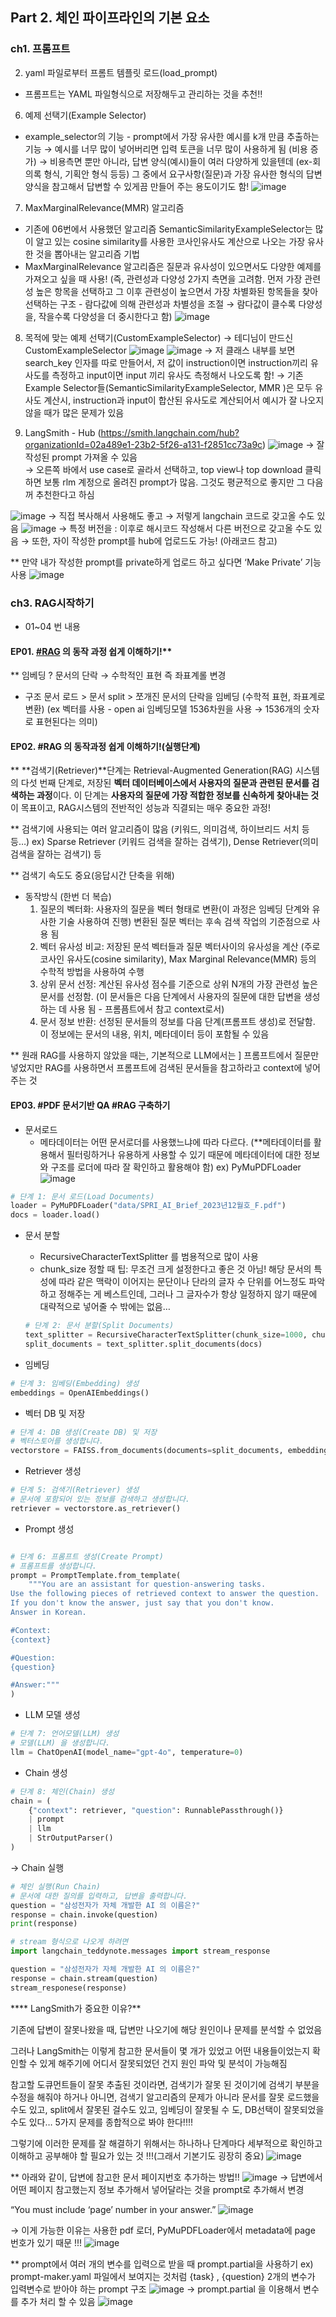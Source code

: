 ## Part 2.  체인 파이프라인의 기본 요소

### ch1. 프롬프트

02. yaml 파일로부터 프롬트 템플릿 로드(load_prompt)
  - 프롬프트는 YAML 파일형식으로 저장해두고 관리하는 것을 추천!!

06. 예제 선택기(Example Selector)
  - example_selector의 기능 - prompt에서 가장 유사한 예시를 k개 만큼 추출하는 기능
  → 예시를 너무 많이 넣어버리면 입력 토큰을 너무 많이 사용하게 됨 (비용 증가) 
  → 비용측면 뿐만 아니라, 답변 양식(예시)들이 여러 다양하게 있을텐데 (ex-회의록 형식, 기획안 형식 등등) 그 중에서 요구사항(질문)과 가장 유사한 형식의 답변 양식을 참고해서 답변할 수 있게끔 만들어 주는 용도이기도 함!
![image](https://github.com/user-attachments/assets/bb335dfd-b1d5-4337-a969-5a2c297bfd49)

07. MaxMarginalRelevance(MMR) 알고리즘 
  - 기존에 06번에서 사용했던 알고리즘 SemanticSimilarityExampleSelector는 많이 알고 있는 cosine similarity를 사용한 코사인유사도 계산으로 나오는 가장 유사한 것을 뽑아내는 알고리즘 기법
  - MaxMarginalRelevance 알고리즘은 질문과 유사성이 있으면서도 다양한 예제를 가져오고 싶을 때 사용! (즉, 관련성과 다양성 2가지 측면을 고려함. 먼저 가장 관련성 높은 항목을 선택하고 그 이후 관련성이 높으면서 가장 차별화된 항목들을 찾아 선택하는 구조 - 람다값에 의해 관련성과 차별성을 조절 → 람다값이 클수록 다양성을, 작을수록 다양성을 더 중시한다고 함)
![image](https://github.com/user-attachments/assets/e7033981-f536-4558-bbcb-0612b9950e47)

08. 목적에 맞는 예제 선택기(CustomExampleSelector)
→  테디님이 만드신 CustomExampleSelector
![image](https://github.com/user-attachments/assets/abd2351d-95cb-4e31-b17f-7772e0f873eb)
![image](https://github.com/user-attachments/assets/1c874359-f228-4368-843d-8b346b7221ec)
  → 저 클래스 내부를 보면 search_key 인자를 따로 만들어서, 저 값이 instruction이면 instruction끼리 유사도를 측정하고 input이면 input 끼리 유사도 측정해서 나오도록 함! 
  → 기존 Example Selector들(SemanticSimilarityExampleSelector, MMR )은 모두 유사도 계산시,  instruction과 input이 합산된 유사도로 계산되어서 예시가 잘 나오지 않을 때가 많은 문제가 있음

09. LangSmith - Hub
(https://smith.langchain.com/hub?organizationId=02a489e1-23b2-5f26-a131-f2851cc73a9c)
![image](https://github.com/user-attachments/assets/4e5e4ba7-c3e6-4076-916b-de6c540ffb00)
  → 잘 작성된 prompt 가져올 수 있음   
  → 오른쪽 바에서 use case로 골라서 선택하고, top view나 top download 클릭하면 보통 rlm 계정으로 올려진 prompt가 많음. 그것도 평균적으로 좋지만 그 다음꺼 추천한다고 하심

![image](https://github.com/user-attachments/assets/b116aa89-a6b2-49ba-883d-9afbaa226c21)
  →  직접 복사해서 사용해도 좋고 
  → 저렇게 langchain 코드로 갖고올 수도 있음
![image](https://github.com/user-attachments/assets/76a74f6d-55d9-4e63-89dd-ce4262e549ed)
  → 특정 버전을 : 이후로 해시코드 작성해서 다른 버전으로 갖고올 수도 있음
  → 또한, 자이 작성한 prompt를 hub에 업로드도 가능! (아래코드 참고)

** 만약 내가 작성한 prompt를 private하게 업로드 하고 싶다면 ‘Make Private’ 기능 사용 
![image](https://github.com/user-attachments/assets/330c14ad-1474-433e-8555-197db7148b87)


### ch3. RAG시작하기

- 01~04 번 내용
#### EP01. [#RAG](https://www.youtube.com/hashtag/rag) 의 동작 과정 쉽게 이해하기!**
** 임베딩 ? 
문서의 단락 → 수학적인 표현 즉 좌표계롤 변경 
- 구조
문서 로드 > 문서 split > 쪼개진 문서의 단락을 임베딩 (수학적 표현, 좌표계로 변환) 
(ex 벡터를 사용 - open ai 임베딩모델 1536차원을 사용 → 1536개의 숫자로 표현된다는 의미)
#### EP02. #RAG 의 동작과정 쉽게 이해하기!(실행단계)
** **검색기(Retriever)**단계는 Retrieval-Augmented Generation(RAG) 시스템의 다섯 번째 단계로, 저장된 **벡터 데이터베이스에서 사용자의 질문과 관련된 문서를 검색하는 과정**이다. 이 단계는 **사용자의 질문에 가장 적합한 정보를 신속하게 찾아내는 것**이 목표이고, RAG시스템의 전반적인 성능과 직결되는 매우 중요한 과정! 

** 검색기에 사용되는 여러 알고리즘이 많음 (키워드, 의미검색, 하이브리드 서치 등등…)
 ex) Sparse Retriever (키워드 검색을 잘하는 검색기), Dense Retriever(의미검색을 잘하는 검색기) 등 

** 검색기 속도도 중요(응답시간 단축을 위해)

- 동작방식 (한번 더 복습)
    1. 질문의 벡터화: 사용자의 질문을 벡터 형태로 변환(이 과정은 임베딩 단계와 유사한 기술 사용하여 진행) 변환된 질문 벡터는 후속 검색 작업의 기준점으로 사용 됨
    2. 벡터 유사성 비교: 저장된 문석 벡터들과 질문 벡터사이의 유사성을 계산 (주로 코사인 유사도(cosine similarity), Max Marginal Relevance(MMR) 등의 수학적 방법을 사용하여 수행
    3. 상위 문서 선정: 계산된 유사성 점수를 기준으로 상위 N개의 가장 관련성 높은 문서를 선정함. (이 문서들은 다음 단계에서 사용자의 질문에 대한 답변을 생성하는 데 사용 됨 - 프롬픔트에서 참고 context로서) 
    4. 문서 정보 반환: 선정된 문서들의 정보를 다음 단계(프롬프트 생성)로 전달함. 이 정보에는 문서의 내용, 위치, 메타데이터 등이 포함될 수 있음 

** 원래 RAG를 사용하지 않았을 때는, 기본적으로 LLM에서는 ] 프롬프트에서 질문만 넣었지만 RAG를 사용하면서 프롬프트에 검색된 문서들을 참고하라고 context에 넣어주는 것

#### EP03. #PDF 문서기반 QA #RAG 구축하기

- 문서로드
    - 메타데이터는 어떤 문서로더를 사용했느냐에 따라 다르다. (**메타데이터를 활용해서 필터링하거나 유용하게 사용할 수 있기 때문에 메타데이터에 대한 정보와 구조를 로더에 따라 잘 확인하고 활용해야 함)
    ex) PyMuPDFLoader
![image](https://github.com/user-attachments/assets/fabcb97e-1d8f-4a44-af8a-365a9148cf9c)

```python
# 단계 1: 문서 로드(Load Documents)
loader = PyMuPDFLoader("data/SPRI_AI_Brief_2023년12월호_F.pdf")
docs = loader.load()
```

- 문서 분할
    - RecursiveCharacterTextSplitter 를 범용적으로 많이 사용
    - chunk_size 정할 때 팁: 무조건 크게 설정한다고 좋은 것 아님! 해당 문서의 특성에 따라 같은 맥락이 이어지는 문단이나 단라의 글자 수 단위를 어느정도 파악하고 정해주는 게 베스트인데, 그러나 그 글자수가 항상 일정하지 않기 때문에 대략적으로 넣어줄 수 밖에는 없음…
    
    ```python
    # 단계 2: 문서 분할(Split Documents)
    text_splitter = RecursiveCharacterTextSplitter(chunk_size=1000, chunk_overlap=50)
    split_documents = text_splitter.split_documents(docs)
    ```
    
- 임베딩

```python
# 단계 3: 임베딩(Embedding) 생성
embeddings = OpenAIEmbeddings()
```

- 벡터 DB 및 저장

```python
# 단계 4: DB 생성(Create DB) 및 저장
# 벡터스토어를 생성합니다.
vectorstore = FAISS.from_documents(documents=split_documents, embedding=embeddings)
```

- Retriever 생성

```python
# 단계 5: 검색기(Retriever) 생성
# 문서에 포함되어 있는 정보를 검색하고 생성합니다.
retriever = vectorstore.as_retriever()
```

- Prompt 생성

```python

# 단계 6: 프롬프트 생성(Create Prompt)
# 프롬프트를 생성합니다.
prompt = PromptTemplate.from_template(
    """You are an assistant for question-answering tasks. 
Use the following pieces of retrieved context to answer the question. 
If you don't know the answer, just say that you don't know. 
Answer in Korean.

#Context: 
{context}

#Question:
{question}

#Answer:"""
)
```

- LLM 모델 생성

```python
# 단계 7: 언어모델(LLM) 생성
# 모델(LLM) 을 생성합니다.
llm = ChatOpenAI(model_name="gpt-4o", temperature=0)
```

- Chain 생성

```python
# 단계 8: 체인(Chain) 생성
chain = (
    {"context": retriever, "question": RunnablePassthrough()}
    | prompt
    | llm
    | StrOutputParser()
)
```

→ Chain 실행

```python
# 체인 실행(Run Chain)
# 문서에 대한 질의를 입력하고, 답변을 출력합니다.
question = "삼성전자가 자체 개발한 AI 의 이름은?"
response = chain.invoke(question)
print(response)

# stream 형식으로 나오게 하려면 
import langchain_teddynote.messages import stream_response

question = "삼성전자가 자체 개발한 AI 의 이름은?"
response = chain.stream(question)
stream_responese(response)
```

**** LangSmith가 중요한 이유?** 

기존에 답변이 잘못나왔을 때, 답변만 나오기에 해당 원인이나 문제를 분석할 수 없었음 

그러나 LangSmith는 이렇게 참고한 문서들이 몇 개가 있었고 어떤 내용들이었는지 확인할 수 있게 해주기에 어디서 잘못되었던 건지 원인 파악 및 분석이 가능해짐 

참고할 도큐먼트들이 잘못 추출된 것이라면, 검색기가 잘못 된 것이기에 검색기 부분을 수정을 해줘야 하거나 아니면, 검색기 알고리즘의 문제가 아니라 문서를 잘못 로드했을 수도 있고, split에서 잘못된 걸수도 있고, 임베딩이 잘못될 수 도, DB선택이 잘못되었을 수도 있다… 5가지 문제를 종합적으로 봐야 한다!!!! 

그렇기에 이러한 문제를 잘 해결하기 위해서는 하나하나 단계마다 세부적으로 확인하고 이해하고 공부해야 할 필요가 있는 것 !!!(그래서 기본기도 굉장히 중요)
![image](https://github.com/user-attachments/assets/b522a643-8e76-422f-8b76-29437d30ae1a)



 ** 아래와 같이, 답변에 참고한 문서 페이지번호 추가하는 방법!! 
![image](https://github.com/user-attachments/assets/1f652791-c633-4ac8-a019-8a03f346af56)
→ 답변에서 어떤 페이지 참고했는지 정보 추가해서 넣어달라는 것을 prompt로 추가해서 변경 

“You must include ‘page’ number in your answer.”
![image](https://github.com/user-attachments/assets/1d534300-35bd-4cab-a846-174162001d39)

→ 이게 가능한 이유는 사용한 pdf 로더, PyMuPDFLoader에서 metadata에 page 번호가 있기 때문 !!!
![image](https://github.com/user-attachments/assets/4ba85a06-433b-44c4-9570-46fc18392699)

** prompt에서 여러 개의 변수를 입력으로 받을 때 prompt.partial을 사용하기 
ex) prompt-maker.yaml 파일에서  보여지는 것처럼 {task} , {question} 2개의 변수가 입력변수로 받아야 하는 prompt 구조
![image](https://github.com/user-attachments/assets/69cdd026-963e-47f2-b881-f90e0a7559e8)
→ prompt.partial 을 이용해서 변수를 추가 처리 할 수 있음 
![image](https://github.com/user-attachments/assets/57b457f8-e534-4afb-aa64-dd0afbb7ab6f)



